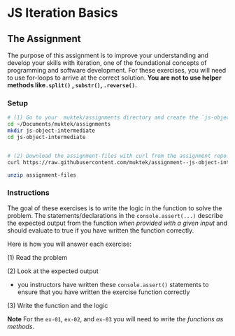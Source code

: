 # JS Iteration Basics

## The Assignment

The purpose of this assignment is to improve your understanding and develop your skills with iteration, one of the foundational concepts of programming and software development. For these exercises, you will need to use for-loops to arrive at the correct solution. **You are not to use helper methods like`.split()` , `substr()`, `.reverse()`.**


### Setup
```sh
# (1) Go to your  muktek/assignments directory and create the `js-object-intermediate` folder for this assignment
cd ~/Documents/muktek/assignments
mkdir js-object-intermediate
cd js-object-intermediate


# (2) Download the assignment-files with curl from the assignment repo and unzip
curl https://raw.githubusercontent.com/muktek/assignment--js-object-intermediate/master/assignment-files.zip > assignment-files.zip

unzip assignment-files
```

### Instructions

The goal of these exercises is to write the logic in the function to solve the problem.   The statements/declarations in the `console.assert(...)` describe the expected output from the function *when provided with a given input* and should evaluate to true if you have written the function correctly.

Here is how you will answer each exercise:

(1) Read the problem

(2) Look at the expected output
- you instructors have written these `console.assert()` statements to ensure that you have written the exercise function correctly

(3) Write the function and the logic

**Note**
For the `ex-01`, `ex-02`, and `ex-03` you will need to write *the functions as methods*. 
